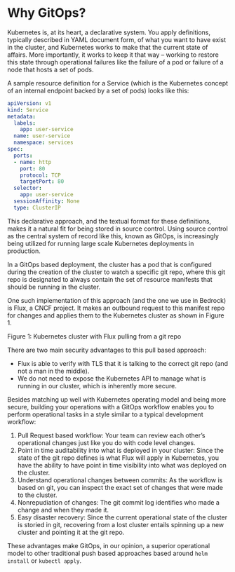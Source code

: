 # Why GitOps?

Kubernetes is, at its heart, a declarative system.  You apply definitions, typically described in YAML document form, of what you want to have exist in the cluster, and Kubernetes works to make that the current state of affairs.  More importantly, it works to keep it that way – working to restore this state through operational failures like the failure of a pod or failure of a node that hosts a set of pods.

A sample resource definition for a Service (which is the Kubernetes concept of an internal endpoint backed by a set of pods) looks like this:

```yaml
apiVersion: v1
kind: Service
metadata:
  labels:
    app: user-service
  name: user-service
  namespace: services
spec:
  ports:
  - name: http
    port: 80
    protocol: TCP
    targetPort: 80
  selector:
    app: user-service
  sessionAffinity: None
  type: ClusterIP
```

This declarative approach, and the textual format for these definitions, makes it a natural fit for being stored in source control. Using source control as the central system of record like this, known as GitOps, is increasingly being utilized for running large scale Kubernetes deployments in production.

In a GitOps based deployment, the cluster has a pod that is configured during the creation of the cluster to watch a specific git repo, where this git repo is designated to always contain the set of resource manifests that should be running in the cluster.

One such implementation of this approach (and the one we use in Bedrock) is Flux, a CNCF project.  It makes an outbound request to this manifest repo for changes and applies them to the Kubernetes cluster as shown in Figure 1.

Figure 1: Kubernetes cluster with Flux pulling from a git repo

There are two main security advantages to this pull based approach:
* Flux is able to verify with TLS that it is talking to the correct git repo (and not a man in the middle).
* We do not need to expose the Kubernetes API to manage what is running in our cluster, which is inherently more secure.

Besides matching up well with Kubernetes operating model and being more secure, building your operations with a GitOps workflow enables you to perform operational tasks in a style similar to a typical development workflow:

1. Pull Request based workflow: Your team can review each other’s operational changes just like you do with code level changes.
2. Point in time auditability into what is deployed in your cluster: Since the state of the git repo defines is what Flux will apply in Kubernetes, you have the ability to have point in time visibility into what was deployed on the cluster.
3. Understand operational changes between commits: As the workflow is based on git, you can inspect the exact set of changes that were made to the cluster.
4. Nonrepudiation of changes: The git commit log identifies who made a change and when they made it.
5. Easy disaster recovery: Since the current operational state of the cluster is storied in git, recovering from a lost cluster entails spinning up a new cluster and pointing it at the git repo.

These advantages make GitOps, in our opinion, a superior operational model to other traditional push based approaches based around `helm install` or `kubectl apply`.
